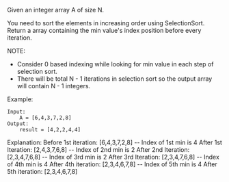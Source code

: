 Given an integer array A of size N.

You need to sort the elements in increasing order using SelectionSort. Return a array containing the min value's index position before every iteration.

NOTE:
* Consider 0 based indexing while looking for min value in each step of selection sort.
* There will be total N - 1 iterations in selection sort so the output array will contain N - 1 integers.

Example:
```buildoutcfg
Input:
    A = [6,4,3,7,2,8]
Output:
    result = [4,2,2,4,4]
```

Explanation:
Before 1st iteration: [6,4,3,7,2,8] -- Index of 1st min is 4
After 1st Iteration: [2,4,3,7,6,8] -- Index of 2nd min is 2
After 2nd Iteration: [2,3,4,7,6,8] -- Index of 3rd min is 2
After 3rd Iteration: [2,3,4,7,6,8] -- Index of 4th min is 4
After 4th iteration: [2,3,4,6,7,8] -- Index of 5th min is 4
After 5th iteration: [2,3,4,6,7,8]